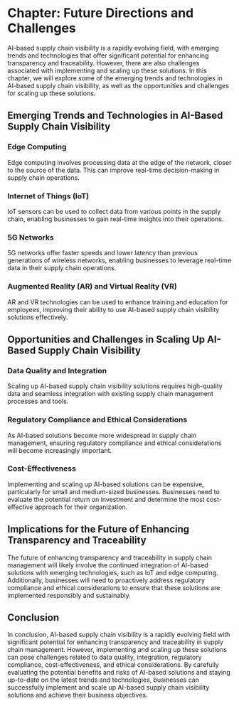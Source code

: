 Chapter: Future Directions and Challenges
=========================================

AI-based supply chain visibility is a rapidly evolving field, with emerging trends and technologies that offer significant potential for enhancing transparency and traceability. However, there are also challenges associated with implementing and scaling up these solutions. In this chapter, we will explore some of the emerging trends and technologies in AI-based supply chain visibility, as well as the opportunities and challenges for scaling up these solutions.

Emerging Trends and Technologies in AI-Based Supply Chain Visibility
--------------------------------------------------------------------

### Edge Computing

Edge computing involves processing data at the edge of the network, closer to the source of the data. This can improve real-time decision-making in supply chain operations.

### Internet of Things (IoT)

IoT sensors can be used to collect data from various points in the supply chain, enabling businesses to gain real-time insights into their operations.

### 5G Networks

5G networks offer faster speeds and lower latency than previous generations of wireless networks, enabling businesses to leverage real-time data in their supply chain operations.

### Augmented Reality (AR) and Virtual Reality (VR)

AR and VR technologies can be used to enhance training and education for employees, improving their ability to use AI-based supply chain visibility solutions effectively.

Opportunities and Challenges in Scaling Up AI-Based Supply Chain Visibility
---------------------------------------------------------------------------

### Data Quality and Integration

Scaling up AI-based supply chain visibility solutions requires high-quality data and seamless integration with existing supply chain management processes and tools.

### Regulatory Compliance and Ethical Considerations

As AI-based solutions become more widespread in supply chain management, ensuring regulatory compliance and ethical considerations will become increasingly important.

### Cost-Effectiveness

Implementing and scaling up AI-based solutions can be expensive, particularly for small and medium-sized businesses. Businesses need to evaluate the potential return on investment and determine the most cost-effective approach for their organization.

Implications for the Future of Enhancing Transparency and Traceability
----------------------------------------------------------------------

The future of enhancing transparency and traceability in supply chain management will likely involve the continued integration of AI-based solutions with emerging technologies, such as IoT and edge computing. Additionally, businesses will need to proactively address regulatory compliance and ethical considerations to ensure that these solutions are implemented responsibly and sustainably.

Conclusion
----------

In conclusion, AI-based supply chain visibility is a rapidly evolving field with significant potential for enhancing transparency and traceability in supply chain management. However, implementing and scaling up these solutions can pose challenges related to data quality, integration, regulatory compliance, cost-effectiveness, and ethical considerations. By carefully evaluating the potential benefits and risks of AI-based solutions and staying up-to-date on the latest trends and technologies, businesses can successfully implement and scale up AI-based supply chain visibility solutions and achieve their business objectives.
